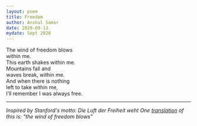 ```yaml
---
layout: poem
title: Freedom
author: Anshul Samar
date: 2020-09-13
mydate: Sept 2020
---
```


The wind of freedom blows  
within me.  
This earth shakes within me.  
Mountains fall and  
waves break, within me.  
And when there is nothing  
left to take within me,  
I’ll remember I was always free.  
  
---

*Inspired by Stanford's motto: Die Luft der Freiheit weht*
*One <a href="https://translate.google.com/#view=home&op=translate&sl=auto&tl=en&text=die%20luft%20der%20freiheit%20weht">translation</a> of this is: "the wind of freedom blows"*
